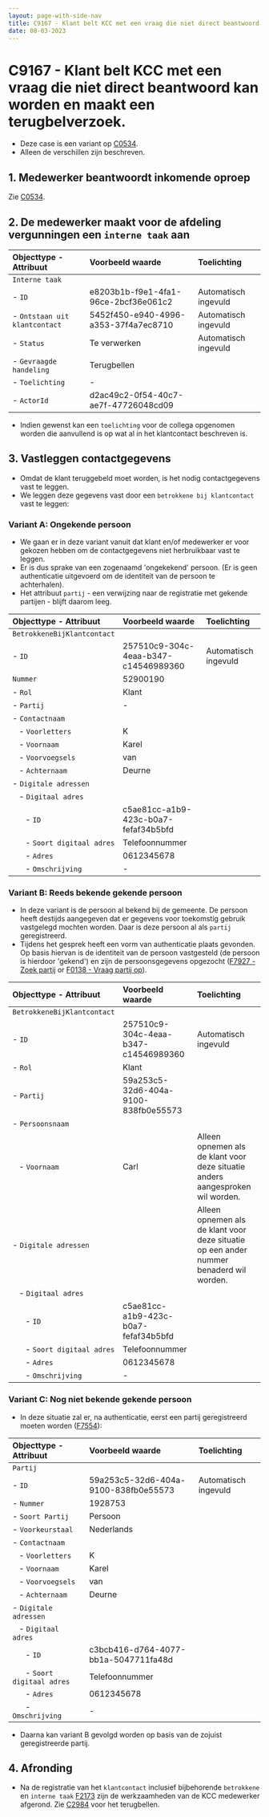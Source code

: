 ```yaml
---
layout: page-with-side-nav
title: C9167 - Klant belt KCC met een vraag die niet direct beantwoord kan worden en maakt een terugbelverzoek.
date: 08-03-2023
---
```


# C9167 - Klant belt KCC met een vraag die niet direct beantwoord kan worden en maakt een terugbelverzoek.

- Deze case is een variant op [C0534](./0534.md).
- Alleen de verschillen zijn beschreven.

## 1. Medewerker beantwoordt inkomende oproep

Zie [C0534](./0534.md).

## 2. De medewerker maakt voor de afdeling vergunningen een `interne taak` aan

| Objecttype - Attribuut | Voorbeeld waarde | Toelichting |
| :----------- | :----------- | :----------- |
| `Interne taak` | | |
| - `ID` | e8203b1b-f9e1-4fa1-96ce-2bcf36e061c2 | Automatisch ingevuld |
| - `Ontstaan uit klantcontact` | 5452f450-e940-4996-a353-37f4a7ec8710 | Automatisch ingevuld |
| - `Status` | Te verwerken | Automatisch ingevuld | 
| - `Gevraagde handeling` | Terugbellen | |
| - `Toelichting` | - | |
| - `ActorId` | d2ac49c2-0f54-40c7-ae7f-47726048cd09 |  |

- Indien gewenst kan een `toelichting` voor de collega opgenomen worden die aanvullend is op wat al in het klantcontact beschreven is.

## 3. Vastleggen contactgegevens

- Omdat de klant teruggebeld moet worden, is het nodig contactgegevens vast te leggen.
- We leggen deze gegevens vast door een `betrokkene bij klantcontact` vast te leggen:

### Variant A: Ongekende persoon

- We gaan er in deze variant vanuit dat klant en/of medewerker er voor gekozen hebben om de contactgegevens niet herbruikbaar vast te leggen.
- Er is dus sprake van een zogenaamd 'ongekekend' persoon. (Er is geen authenticatie uitgevoerd om de identiteit van de persoon te achterhalen).
- Het attribuut `partij` - een verwijzing naar de registratie met gekende partijen - blijft daarom leeg.

| Objecttype - Attribuut | Voorbeeld waarde | Toelichting |
| :----------- | :----------- | :----------- |
| `BetrokkeneBijKlantcontact` | | |
| - `ID` | 257510c9-304c-4eaa-b347-c14546989360 | Automatisch ingevuld |
| `Nummer` | 52900190 | | 
| - `Rol` | Klant | | 
| - `Partij` | - | |
| - `Contactnaam` | | |
| &nbsp;&nbsp; - `Voorletters` | K | |
| &nbsp;&nbsp; - `Voornaam` | Karel | |
| &nbsp;&nbsp; - `Voorvoegsels` | van | |
| &nbsp;&nbsp; - `Achternaam` | Deurne | |
| - `Digitale adressen` | | |
| &nbsp;&nbsp; - `Digitaal adres` | | |
| &nbsp;&nbsp;&nbsp;&nbsp;&nbsp; - `ID` | c5ae81cc-a1b9-423c-b0a7-fefaf34b5bfd | | 
| &nbsp;&nbsp;&nbsp;&nbsp;&nbsp; - `Soort digitaal adres` | Telefoonnummer | | 
| &nbsp;&nbsp;&nbsp;&nbsp;&nbsp; - `Adres` | 0612345678 | | 
| &nbsp;&nbsp;&nbsp;&nbsp;&nbsp; - `Omschrijving` | - | | 

### Variant B: Reeds bekende gekende persoon

- In deze variant is de persoon al bekend bij de gemeente. De persoon heeft destijds aangegeven dat er gegevens voor toekomstig gebruik vastgelegd mochten worden. Daar is deze persoon al als `partij` geregistreerd.
- Tijdens het gesprek heeft een vorm van authenticatie plaats gevonden. Op basis hiervan is de identiteit van de persoon vastgesteld (de persoon is hierdoor 'gekend') en zijn de persoonsgegevens opgezocht ([F7927 - Zoek partij](./7927.md) or [F0138 - Vraag partij op](./0138)).

| Objecttype - Attribuut | Voorbeeld waarde | Toelichting |
| :----------- | :----------- | :----------- |
| `BetrokkeneBijKlantcontact` | | |
| - `ID` | 257510c9-304c-4eaa-b347-c14546989360 | Automatisch ingevuld |
| - `Rol` | Klant | | 
| - `Partij` | 59a253c5-32d6-404a-9100-838fb0e55573 | |
| - `Persoonsnaam` | | |
| &nbsp;&nbsp; - `Voornaam` | Carl | Alleen opnemen als de klant voor deze situatie anders aangesproken wil worden. |
| - `Digitale adressen` | | Alleen opnemen als de klant voor deze situatie op een ander nummer benaderd wil worden. |
| &nbsp;&nbsp; - `Digitaal adres` | | |
| &nbsp;&nbsp;&nbsp;&nbsp;&nbsp; - `ID` | c5ae81cc-a1b9-423c-b0a7-fefaf34b5bfd | | 
| &nbsp;&nbsp;&nbsp;&nbsp;&nbsp; - `Soort digitaal adres` | Telefoonnummer | | 
| &nbsp;&nbsp;&nbsp;&nbsp;&nbsp; - `Adres` | 0612345678 | | 
| &nbsp;&nbsp;&nbsp;&nbsp;&nbsp; - `Omschrijving` | - | | 

### Variant C: Nog niet bekende gekende persoon

- In deze situatie zal er, na authenticatie, eerst een partij geregistreerd moeten worden ([F7554](./7554.md)):

| Objecttype - Attribuut | Voorbeeld waarde | Toelichting |
| :----------- | :----------- | :----------- |
| `Partij` | | |
| - `ID` | 59a253c5-32d6-404a-9100-838fb0e55573 | Automatisch ingevuld |
| - `Nummer` | 1928753 | |
| - `Soort Partij` | Persoon | | 
| - `Voorkeurstaal` | Nederlands | |
| - `Contactnaam` | | |
| &nbsp;&nbsp; - `Voorletters` | K | |
| &nbsp;&nbsp; - `Voornaam` | Karel | |
| &nbsp;&nbsp; - `Voorvoegsels` | van | |
| &nbsp;&nbsp; - `Achternaam` | Deurne | |
| - `Digitale adressen` | | |
| &nbsp;&nbsp; - `Digitaal adres` | | |
| &nbsp;&nbsp;&nbsp;&nbsp;&nbsp; - `ID` | c3bcb416-d764-4077-bb1a-5047711fa48d | | 
| &nbsp;&nbsp;&nbsp;&nbsp;&nbsp; - `Soort digitaal adres` | Telefoonnummer | | 
| &nbsp;&nbsp;&nbsp;&nbsp;&nbsp; - `Adres` | 0612345678 | | 
| &nbsp;&nbsp;&nbsp;&nbsp;&nbsp; - `Omschrijving` | - | | 

- Daarna kan variant B gevolgd worden op basis van de zojuist geregistreerde partij.

## 4. Afronding

- Na de registratie van het `klantcontact` inclusief bijbehorende `betrokkene` en `interne taak` [F2173](./2173.md) zijn de werkzaamheden van de KCC medewerker afgerond. Zie [C2984](./2984.md) voor het terugbellen.

